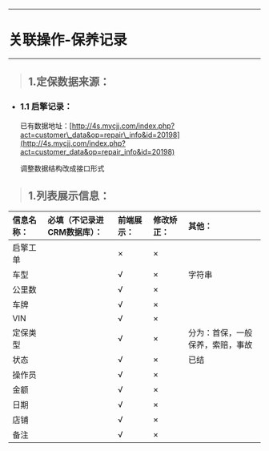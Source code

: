
---

# 关联操作-保养记录

---

> ## 1.定保数据来源：

* ### 1.1 启擎记录：

  已有数据地址：[http://4s.mycjj.com/index.php?act=customer\_data&op=repair\_info&id=20198](http://4s.mycjj.com/index.php?act=customer_data&op=repair_info&id=20198)

  调整数据结构改成接口形式

> ## 1.列表展示信息：

| 信息名称： | 必填（不记录进CRM数据库）： | 前端展示： | 修改矫正： | 其他： |
| :--- | :--- | :--- | :--- | :--- |
| 启擎工单 |  | × | × |  |
| 车型 |  | √ | × | 字符串 |
| 公里数 |  | √ | × |  |
| 车牌 |  | √ | × |  |
| VIN |  | √ | × |  |
| 定保类型 |  | √ | × | 分为：首保，一般保养，索赔，事故 |
| 状态 |  | √ | × | 已结 |
| 操作员 |  | √ | × |  |
| 金额 |  | √ | × |  |
| 日期 |  | √ | × |  |
| 店铺 |  | √ | × |  |
| 备注 |  | √ | × |  |



